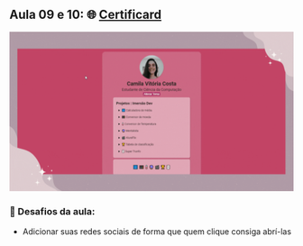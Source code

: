 ## Aula 09 e 10: 🌐 [Certificard](https://codepen.io/camilavitoriacosta/pen/JjJaOWG)

![Video Demo](https://github.com/camilavitoriacosta/ImersaoDev/blob/main/Certificard/certificado.gif)

### 📒 Desafios da aula:

- Adicionar suas redes sociais de forma que quem clique consiga abrí-las
